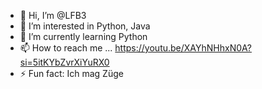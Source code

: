 - 👋 Hi, I’m @LFB3
- 👀 I’m interested in Python, Java
- 🌱 I’m currently learning Python
- 📫 How to reach me ... https://youtu.be/XAYhNHhxN0A?si=5itKYbZvrXiYuRX0
- ⚡ Fun fact: Ich mag Züge
